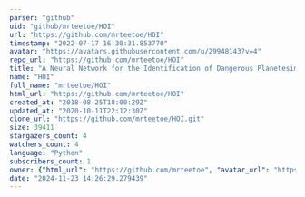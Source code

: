 ```yaml
---
parser: "github"
uid: "github/mrteetoe/HOI"
url: "https://github.com/mrteetoe/HOI"
timestamp: "2022-07-17 16:30:31.853770"
avatar: "https://avatars.githubusercontent.com/u/29948143?v=4"
repo_url: "https://github.com/mrteetoe/HOI"
title: "A Neural Network for the Identification of Dangerous Planetesimals (Including scripts for data generation)"
name: "HOI"
full_name: "mrteetoe/HOI"
html_url: "https://github.com/mrteetoe/HOI"
created_at: "2018-08-25T18:00:29Z"
updated_at: "2020-10-11T22:12:30Z"
clone_url: "https://github.com/mrteetoe/HOI.git"
size: 39411
stargazers_count: 4
watchers_count: 4
language: "Python"
subscribers_count: 1
owner: {"html_url": "https://github.com/mrteetoe", "avatar_url": "https://avatars.githubusercontent.com/u/29948143?v=4", "login": "mrteetoe", "type": "User"}
date: "2024-11-23 14:26:29.279439"
---
```

